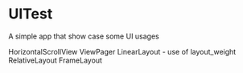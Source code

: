 # UITest
A simple app that show case some UI usages


HorizontalScrollView
ViewPager
LinearLayout - use of layout_weight
RelativeLayout
FrameLayout
